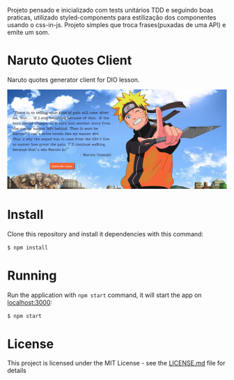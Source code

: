 Projeto pensado e inicializado com tests unitários TDD e seguindo boas praticas, utilizado styled-components para 
estilização dos componentes usando o css-in-js. Projeto simples que troca frases(puxadas de uma API) e emite um som.

# Naruto Quotes Client
Naruto quotes generator client for DIO lesson.

![screenshot](screenshot.png?raw=true "screenshot")

# Install
Clone this repository and install it dependencies with this command:
```sh
$ npm install
```

# Running
Run the application with `npm start` command, it will start the app on [localhost:3000](http://localhost:3000):
```sh
$ npm start
```

# License
This project is licensed under the MIT License - see the [LICENSE.md](LICENSE.md) file for details

